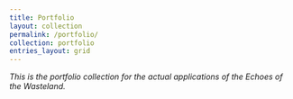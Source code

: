 ```yaml
---
title: Portfolio
layout: collection
permalink: /portfolio/
collection: portfolio
entries_layout: grid
---
```


_This is the portfolio collection for the actual applications of the Echoes of the Wasteland._